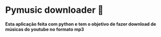 # Pymusic downloader :snake:

#### Esta aplicação  feita com python e tem o objetivo de fazer download de músicas do youtube no formato mp3